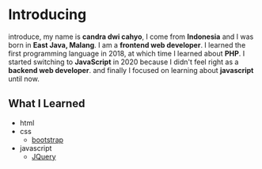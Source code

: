 # Introducing


introduce, my name is **candra dwi cahyo**, I come from **Indonesia** and I was born in **East Java, Malang**.  I am a **frontend web developer**.  I learned the first programming language in 2018, at which time I learned about **PHP**.  I started switching to **JavaScript** in 2020 because I didn't feel right as a **backend web developer**.  and finally I focused on learning about **javascript** until now.


## What I Learned


*  html
*  css
   * [bootstrap](https://getbootstrap.com)
*  javascript
   * [JQuery](https://jquery.com)
